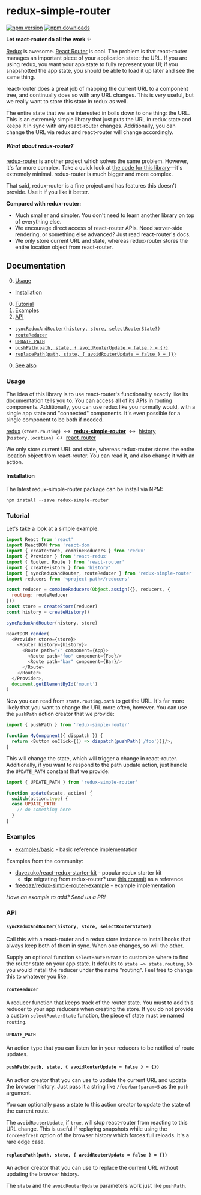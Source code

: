 # redux-simple-router

[![npm version](https://img.shields.io/npm/v/redux-simple-router.svg?style=flat-square)](https://www.npmjs.com/package/redux-simple-router) [![npm downloads](https://img.shields.io/npm/dm/redux-simple-router.svg?style=flat-square)](https://www.npmjs.com/package/redux-simple-router)

**Let react-router do all the work**  :sparkles:

[Redux](https://github.com/rackt/redux) is awesome. [React Router](https://github.com/rackt/react-router) is cool. The problem is that react-router manages an important piece of your application state: the URL. If you are using redux, you want your app state to fully represent your UI; if you snapshotted the app state, you should be able to load it up later and see the same thing.

react-router does a great job of mapping the current URL to a component tree, and continually does so with any URL changes. This is very useful, but we really want to store this state in redux as well.

The entire state that we are interested in boils down to one thing: the URL. This is an extremely simple library that just puts the URL in redux state and keeps it in sync with any react-router changes. Additionally, you can change the URL via redux and react-router will change accordingly.

##### _What about redux-router?_

[redux-router](https://github.com/rackt/redux-router) is another project which solves the same problem. However, it's far more complex. Take a quick look at [the code for this library](https://github.com/jlongster/redux-simple-router/blob/master/src/index.js)—it's extremely minimal. redux-router is much bigger and more complex.

That said, redux-router is a fine project and has features this doesn't provide. Use it if you like it better.

**Compared with redux-router:**

* Much smaller and simpler. You don't need to learn another library on top of everything else.
* We encourage direct access of react-router APIs. Need server-side rendering, or something else advanced? Just read react-router's docs.
* We only store current URL and state, whereas redux-router stores the entire location object from react-router.

## Documentation

0. [Usage](#how-to-use)
 - [Installation](#installation)
0. [Tutorial](#tutorial)
0. [Examples](#examples)
0. [API](#api)
 - [`syncReduxAndRouter(history, store, selectRouterState?)`](#syncreduxandrouter)
 - [`routeReducer`](#routereducer)
 - [`UPDATE_PATH`](#update-path)
 - [`pushPath(path, state, { avoidRouterUpdate = false } = {})`](#pushpath)
 - [`replacePath(path, state, { avoidRouterUpdate = false } = {})`](#replacepath)
0. [See also](#see-also)

### Usage

The idea of this library is to use react-router's functionality exactly like its documentation tells you to. You can access all of its APIs in routing components. Additionally, you can use redux like you normally would, with a single app state and "connected" components. It's even possible for a single component to be both if needed.

[redux](https://github.com/rackt/redux) (`store.routing`) &nbsp;&harr;&nbsp; [**redux-simple-router**](https://github.com/jlongster/redux-simple-router) &nbsp;&harr;&nbsp; [history](https://github.com/rackt/history) (`history.location`) &nbsp;&harr;&nbsp; [react-router](https://github.com/rackt/react-router)

We only store current URL and state, whereas redux-router stores the entire location object from react-router. You can read it, and also change it with an action.

#### Installation

The latest redux-simple-router package can be install via NPM:

```js
npm install --save redux-simple-router
```

### Tutorial

Let's take a look at a simple example.

```js
import React from 'react'
import ReactDOM from 'react-dom'
import { createStore, combineReducers } from 'redux'
import { Provider } from 'react-redux'
import { Router, Route } from 'react-router'
import { createHistory } from 'history'
import { syncReduxAndRouter, routeReducer } from 'redux-simple-router'
import reducers from '<project-path>/reducers'

const reducer = combineReducers(Object.assign({}, reducers, {
  routing: routeReducer
}))
const store = createStore(reducer)
const history = createHistory()

syncReduxAndRouter(history, store)

ReactDOM.render(
  <Provider store={store}>
    <Router history={history}>
      <Route path="/" component={App}>
        <Route path="foo" component={Foo}/>
        <Route path="bar" component={Bar}/>
      </Route>
    </Router>
  </Provider>,
  document.getElementById('mount')
)
```

Now you can read from `state.routing.path` to get the URL. It's far more likely that you want to change the URL more often, however. You can use the `pushPath` action creator that we provide:

```js
import { pushPath } from 'redux-simple-router'

function MyComponent({ dispatch }) {
  return <Button onClick={() => dispatch(pushPath('/foo'))}/>;
}
```

This will change the state, which will trigger a change in react-router. Additionally, if you want to respond to the path update action, just handle the `UPDATE_PATH` constant that we provide:

```js
import { UPDATE_PATH } from 'redux-simple-router'

function update(state, action) {
  switch(action.type) {
  case UPDATE_PATH:
    // do something here
  }
}
```

### Examples

* [examples/basic](https://github.com/jlongster/redux-simple-router/blob/master/examples/basic) - basic reference implementation

Examples from the community:

* [davezuko/react-redux-starter-kit](https://github.com/davezuko/react-redux-starter-kit) - popular redux starter kit
  * **tip**: migrating from redux-router? use [this commit](https://github.com/davezuko/react-redux-starter-kit/commit/db66626ca8a02ecf030a3f7f5a669ac338fd5897) as a reference
* [freeqaz/redux-simple-router-example](https://github.com/freeqaz/redux-simple-router-example) - example implementation

_Have an example to add? Send us a PR!_

### API

#### `syncReduxAndRouter(history, store, selectRouterState?)`

Call this with a react-router and a redux store instance to install hooks that always keep both of them in sync. When one changes, so will the other.

Supply an optional function `selectRouterState` to customize where to find the router state on your app state. It defaults to `state => state.routing`, so you would install the reducer under the name "routing". Feel free to change this to whatever you like.

#### `routeReducer`

A reducer function that keeps track of the router state. You must to add this reducer to your app reducers when creating the store. If you do not provide a custom `selectRouterState` function, the piece of state must be named `routing`.

#### `UPDATE_PATH`

An action type that you can listen for in your reducers to be notified of route updates.

#### `pushPath(path, state, { avoidRouterUpdate = false } = {})`

An action creator that you can use to update the current URL and update the browser history. Just pass it a string like `/foo/bar?param=5` as the `path` argument.

You can optionally pass a state to this action creator to update the state of the current route.

The `avoidRouterUpdate`, if `true`, will stop react-router from reacting to this URL change. This is useful if replaying snapshots while using the `forceRefresh` option of the browser history which forces full reloads. It's a rare edge case.

#### `replacePath(path, state, { avoidRouterUpdate = false } = {})`

An action creator that you can use to replace the current URL without updating the browser history.

The `state` and the `avoidRouterUpdate` parameters work just like `pushPath`.
